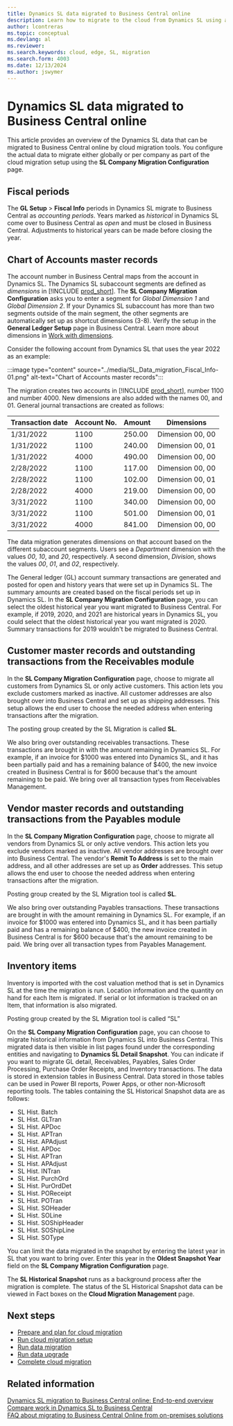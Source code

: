 ```yaml
---
title: Dynamics SL data migrated to Business Central online
description: Learn how to migrate to the cloud from Dynamics SL using an assisted setup guide in Business Central online.
author: lcontreras
ms.topic: conceptual
ms.devlang: al
ms.reviewer: 
ms.search.keywords: cloud, edge, SL, migration
ms.search.form: 4003
ms.date: 12/13/2024
ms.author: jswymer
---
```

# Dynamics SL data migrated to Business Central online

This article provides an overview of the Dynamics SL data that can be migrated to Business Central online by cloud migration tools. You configure the actual data to migrate either globally or per company as part of the cloud migration setup using the **SL Company Migration Configuration** page.

## Fiscal periods

The **GL Setup** > **Fiscal Info** periods in Dynamics SL migrate to Business Central as *accounting periods*. Years marked as *historical* in Dynamics SL come over to Business Central as *open* and must be closed in Business Central. Adjustments to historical years can be made before closing the year.

## Chart of Accounts master records

The account number in Business Central maps from the account in Dynamics SL. The Dynamics SL subaccount segments are defined as *dimensions* in [!INCLUDE [prod_short](../developer/includes/prod_short.md)]. The **SL Company Migration Configuration** asks you to enter a segment for *Global Dimension 1* and *Global Dimension 2*. If your Dynamics SL subaccount has more than two segments outside of the main segment, the other segments are automatically set up as shortcut dimensions (3-8). Verify the setup in the **General Ledger Setup** page in Business Central. Learn more about dimensions in [Work with dimensions](/dynamics365/business-central/finance-dimensions). 

Consider the following account from Dynamics SL that uses the year 2022 as an example:

:::image type="content" source="../media/SL_Data_migration_Fiscal_Info-01.png" alt-text="Chart of Accounts master records":::

The migration creates two accounts in [!INCLUDE [prod_short](../developer/includes/prod_short.md)], number 1100 and number 4000. New dimensions are also added with the names 00, and 01. General journal transactions are created as follows:

|Transaction date |Account No.|Amount  |Dimensions|
|-----------------|-----------|--------|----------|
|1/31/2022        |1100   |250.00 |Dimension 00, 00|
|1/31/2022        |1100   |240.00 |Dimension 00, 01|
|1/31/2022        |4000   |490.00 |Dimension 00, 00|
|2/28/2022        |1100   |117.00 |Dimension 00, 00|
|2/28/2022        |1100   |102.00 |Dimension 00, 01|
|2/28/2022        |4000   |219.00 |Dimension 00, 00|
|3/31/2022        |1100   |340.00 |Dimension 00, 00|
|3/31/2022        |1100   |501.00 |Dimension 00, 01|
|3/31/2022        |4000   |841.00 |Dimension 00, 00|

The data migration generates dimensions on that account based on the different subaccount segments. Users see a *Department* dimension with the values *00*, *10*, and *20*, respectively. A second dimension, *Division*, shows the values *00*, *01*, and *02*, respectively.

The General ledger (GL) account summary transactions are generated and posted for open and history years that were set up in Dynamics SL. The summary amounts are created based on the fiscal periods set up in Dynamics SL. In the **SL Company Migration Configuration** page, you can select the oldest historical year you want migrated to Business Central. For example, if 2019, 2020, and 2021 are historical years in Dynamics SL, you could select that the oldest historical year you want migrated is 2020. Summary transactions for 2019 wouldn't be migrated to Business Central.

## Customer master records and outstanding transactions from the Receivables module

In the **SL Company Migration Configuration** page, choose to migrate all customers from Dynamics SL or only active customers. This action lets you exclude customers marked as inactive. All customer addresses are also brought over into Business Central and set up as shipping addresses. This setup allows the end user to choose the needed address when entering transactions after the migration.

The posting group created by the SL Migration is called **SL**.

We also bring over outstanding receivables transactions. These transactions are brought in with the amount remaining in Dynamics SL. For example, if an invoice for $1000 was entered into Dynamics SL, and it has been partially paid and has a remaining balance of $400, the new invoice created in Business Central is for $600 because that's the amount remaining to be paid. We bring over all transaction types from Receivables Management.

## Vendor master records and outstanding transactions from the Payables module

In the **SL Company Migration Configuration** page, choose to migrate all vendors from Dynamics SL or only active vendors. This action lets you exclude vendors marked as inactive. All vendor addresses are brought over into Business Central. The vendor's **Remit To Address** is set to the main address, and all other addresses are set up as **Order** addresses. This setup allows the end user to choose the needed address when entering transactions after the migration.

Posting group created by the SL Migration tool is called **SL**.

We also bring over outstanding Payables transactions. These transactions are brought in with the amount remaining in Dynamics SL. For example, if an invoice for $1000 was entered into Dynamics SL, and it has been partially paid and has a remaining balance of $400, the new invoice created in Business Central is for $600 because that's the amount remaining to be paid. We bring over all transaction types from Payables Management.

## Inventory items

Inventory is imported with the cost valuation method that is set in Dynamics SL at the time the migration is run. Location information and the quantity on hand for each Item is migrated. If serial or lot information is tracked on an Item, that information is also migrated.  

Posting group created by the SL Migration tool is called “SL”

On the **SL Company Migration Configuration** page, you can choose to migrate historical information from Dynamics SL into Business Central. This migrated data is then visible in list pages found under the corresponding entities and navigating to **Dynamics SL Detail Snapshot**. You can indicate if you want to migrate GL detail, Receivables, Payables, Sales Order Processing, Purchase Order Receipts, and Inventory transactions. The data is stored in extension tables in Business Central. Data stored in those tables can be used in Power BI reports, Power Apps, or other non-Microsoft reporting tools. The tables containing the SL Historical Snapshot data are as follows:

- SL Hist. Batch
- SL Hist. GLTran
- SL Hist. APDoc
- SL Hist. APTran
- SL Hist. APAdjust
- SL Hist. APDoc
- SL Hist. APTran
- SL Hist. APAdjust
- SL Hist. INTran
- SL Hist. PurchOrd
- SL Hist. PurOrdDet
- SL Hist. POReceipt
- SL Hist. POTran
- SL Hist. SOHeader
- SL Hist. SOLine
- SL Hist. SOShipHeader
- SL Hist. SOShipLine
- SL Hist. SOType

You can limit the data migrated in the snapshot by entering the latest year in SL that you want to bring over. Enter this year in the **Oldest Snapshot Year** field on the **SL Company Migration Configuration** page.  

The **SL Historical Snapshot** runs as a background process after the migration is complete. The status of the SL Historical Snapshot data can be viewed in Fact boxes on the **Cloud Migration Management** page.

## Next steps

- [Prepare and plan for cloud migration](cloud-migration-plan-prepare-SL.md)
- [Run cloud migration setup](migration-setup-SL.md)
- [Run data migration](migration-data-replication.md)
- [Run data upgrade](migration-data-upgrade-SL.md)
- [Complete cloud migration](migration-finish-SL.md)  

## Related information

[Dynamics SL migration to Business Central online: End-to-end overview](migrate-SL-overview.md)  
[Compare work in Dynamics SL to Business Central](migrate-dynamics-SL-videos.md)  
[FAQ about migrating to Business Central Online from on-premises solutions](faq-migrate-data.md)  
